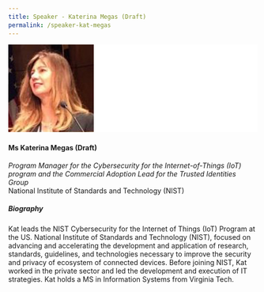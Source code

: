 ```yaml
---
title: Speaker - Katerina Megas (Draft)
permalink: /speaker-kat-megas
---
```

![Katerina Megas](/images/speakers/Megas-Katerina.jpg)

#### **Ms Katerina Megas (Draft)**

*Program Manager for the Cybersecurity for the Internet-of-Things (IoT) program and the Commercial Adoption Lead for the Trusted Identities Group*  
National Institute of Standards and Technology (NIST)

##### **Biography**

Kat leads the NIST Cybersecurity for the Internet of Things (IoT) Program at the US. National Institute of Standards and Technology (NIST), focused on advancing and accelerating the development and application of research, standards, guidelines, and technologies necessary to improve the security and privacy of ecosystem of connected devices. Before joining NIST, Kat worked in the private sector and led the development and execution of IT strategies. Kat holds a MS in Information Systems from Virginia Tech.